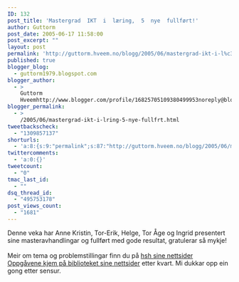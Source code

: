 ```yaml
---
ID: 132
post_title: 'Mastergrad  IKT  i  læring,  5  nye  fullført!'
author: Guttorm
post_date: 2005-06-17 11:58:00
post_excerpt: ""
layout: post
permalink: 'http://guttorm.hveem.no/blogg/2005/06/mastergrad-ikt-i-l%c3%a6ring-5-nye-fullf%c3%b8rt/'
published: true
blogger_blog:
  - guttorm1979.blogspot.com
blogger_author:
  - >
    Guttorm
    Hveemhttp://www.blogger.com/profile/16825705109380499953noreply@blogger.com
blogger_permalink:
  - >
    /2005/06/mastergrad-ikt-i-lring-5-nye-fullfrt.html
tweetbackscheck:
  - "1309857137"
shorturls:
  - 'a:8:{s:9:"permalink";s:87:"http://guttorm.hveem.no/blogg/2005/06/mastergrad-ikt-i-l%c3%a6ring-5-nye-fullf%c3%b8rt/";s:7:"tinyurl";s:25:"http://tinyurl.com/an7mk6";s:4:"isgd";s:17:"http://is.gd/h59G";s:5:"bitly";s:20:"http://bit.ly/388zlt";s:5:"snipr";s:22:"http://snipr.com/ann0m";s:5:"snurl";s:22:"http://snurl.com/ann0m";s:7:"snipurl";s:24:"http://snipurl.com/ann0m";s:4:"trim";s:17:"http://tr.im/ccb9";}'
twittercomments:
  - 'a:0:{}'
tweetcount:
  - "0"
tmac_last_id:
  - ""
dsq_thread_id:
  - "495753178"
post_views_count:
  - "1681"
---
```

Denne veka har Anne Kristin, Tor-Erik, Helge, Tor Åge og Ingrid presentert sine masteravhandlingar og fullført med gode resultat, gratulerar så mykje!<br /><br />Meir om tema og problemstillingar finn du på <a href="http://ans.hsh.no/adm/info/saker/Masterpresentasjonar/">hsh sine nettsider</a><br /><a href="http://www.hsh.no/biblioteket/studiehjelp/mastergradsoppgaver.htm">Oppgåvene kjem på biblioteket sine nettsider</a> etter kvart. Mi dukkar opp ein gong etter sensur.